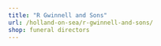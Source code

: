 ```yaml
---
title: "R Gwinnell and Sons"
url: /holland-on-sea/r-gwinnell-and-sons/
shop: funeral directors
---
```

